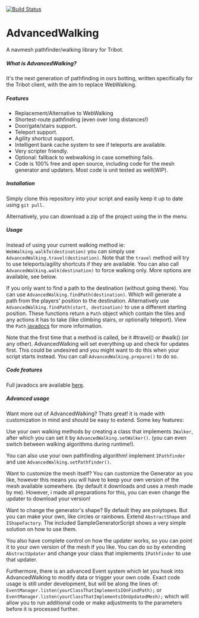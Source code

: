 [![Build Status](https://travis-ci.org/Laniax/AdvancedWalking.svg)](https://travis-ci.org/Laniax/AdvancedWalking)

# AdvancedWalking
A navmesh pathfinder/walking library for Tribot.

##### What is AdvancedWalking?
It's the next generation of pathfinding in osrs botting, written specifically for the Tribot client, with the aim to replace WebWalking.

##### Features
-  Replacement/Alternative to WebWalking
-  Shortest-route pathfinding (even over long distances!)
-  Door/gate/stairs support.
-  Teleport support.
-  Agility shortcut support.
-  Intelligent bank cache system to see if teleports are available.
-  Very scripter friendly.
-  Optional: fallback to webwalking in case something fails.
- Code is 100% free and open source, including code for the mesh generator and updaters. Most code is unit tested as well(WIP).

##### Installation
Simply clone this repository into your script and easily keep it up to date using `git pull`.

Alternatively, you can download a zip of the project using the in the menu.

##### Usage
Instead of using your current walking method ie: `WebWalking.walkTo(destination)` you can simply use `AdvancedWalking.travel(destination)`. Note that the `travel` method will try to use teleports/agility shortcuts if they are available. You can also call `AdvancedWalking.walk(destination)` to force walking only. More options are available, see below.

If you only want to find a path to the destination (without going there). You can use `AdvancedWalking.findPath(destination)`. Which will generate a path from the players' position to the destination. Alternatively use `AdvancedWalking.findPath(start, destination)` to use a different starting position. These functions return a `Path` object which contain the tiles and any actions it has to take (like climbing stairs, or optionally teleport). View the `Path` [javadocs]() for more information.

Note that the first time that a method is called, be it #travel() or #walk() (or any other). AdvancedWalking will set everything up and check for updates first. This could be undesired and you might want to do this when your script starts instead. You can call `AdvancedWalking.prepare()` to do so.

##### Code features
Full javadocs are available [here]().


##### Advanced usage
Want more out of AdvancedWalking? Thats great! it is made with customization in mind and should be easy to extend.
Some key features:

Use your own walking methods by creating a class that implements `IWalker`, after which you can set it by `AdvancedWalking.setWalker()`. (you can even switch between walking algorithms during runtime!).

You can also use your own pathfinding algorithm! implement `IPathfinder` and use `AdvancedWalking.setPathfinder()`.

Want to customize the mesh itself? You can customize the Generator as you like, however this means you will have to keep your own version of the mesh available somewhere. (by default it downloads and uses a mesh made by me). However, i made all preparations for this, you can even change the updater to download your version!

Want to change the generator's shape? By default they are polytopes. But you can make your own, like circles or rainbows.
Extend `AbstractShape` and `IShapeFactory`. The included SampleGeneratorScript shows a very simple solution on how to use them.

You also have complete control on how the updater works, so you can point it to your own version of the mesh if you like. You can do so by extending `AbstractUpdater` and change your class that implements `IPathfinder` to use that updater.

Furthermore, there is an advanced Event system which let you hook into AdvancedWalking to modify data or trigger your own code. Exact code usage is still under development, but will be along the lines of: `EventManager.listen(yourClassThatImplementsIOnFindPath);` or `EventManager.listen(yourClassThatImplementsIOnUpdatedMesh);` which will allow you to run additional code or make adjustments to the parameters before it is processed further.
